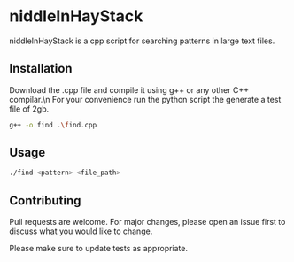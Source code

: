 # niddleInHayStack

niddleInHayStack is a cpp script for searching patterns in large text files.

## Installation

Download the .cpp file and compile it using g++ or any other C++ compilar.\n
For your convenience run the python script the generate a test file of 2gb.

```bash
g++ -o find .\find.cpp
```

## Usage

```bash
./find <pattern> <file_path>
```

## Contributing
Pull requests are welcome. For major changes, please open an issue first to discuss what you would like to change.

Please make sure to update tests as appropriate.
